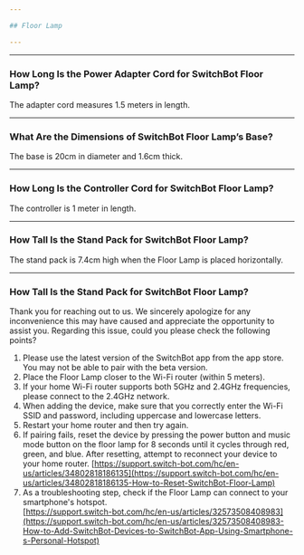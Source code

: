 ```yaml
---

## Floor Lamp

---
```


---
### How Long Is the Power Adapter Cord for SwitchBot Floor Lamp?

The adapter cord measures 1.5 meters in length.

---
### What Are the Dimensions of SwitchBot Floor Lamp’s Base?

The base is 20cm in diameter and 1.6cm thick.

---
### How Long Is the Controller Cord for SwitchBot Floor Lamp?

The controller is 1 meter in length.

---
### How Tall Is the Stand Pack for SwitchBot Floor Lamp?

The stand pack is 7.4cm high when the Floor Lamp is placed horizontally.


---
### How Tall Is the Stand Pack for SwitchBot Floor Lamp?

Thank you for reaching out to us. We sincerely apologize for any inconvenience this may have caused and appreciate the opportunity to assist you.
Regarding this issue, could you please check the following points?
1. Please use the latest version of the SwitchBot app from the app store. You may not be able to pair with the beta version.
2. Place the Floor Lamp closer to the Wi-Fi router (within 5 meters).  
3. If your home Wi-Fi router supports both 5GHz and 2.4GHz frequencies, please connect to the 2.4GHz network. 
4. When adding the device, make sure that you correctly enter the Wi-Fi SSID and password, including uppercase and lowercase letters.
5. Restart your home router and then try again.  
6. If pairing fails, reset the device by pressing the power button and music mode button on the floor lamp for 8 seconds until it cycles through red, green, and blue. After resetting, attempt to reconnect your device to your home router.
[https://support.switch-bot.com/hc/en-us/articles/34802818186135](https://support.switch-bot.com/hc/en-us/articles/34802818186135-How-to-Reset-SwitchBot-Floor-Lamp)
7. As a troubleshooting step, check if the Floor Lamp can connect to your smartphone's hotspot.  
[https://support.switch-bot.com/hc/en-us/articles/32573508408983](https://support.switch-bot.com/hc/en-us/articles/32573508408983-How-to-Add-SwitchBot-Devices-to-SwitchBot-App-Using-Smartphone-s-Personal-Hotspot)
